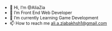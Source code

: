 - 👋 Hi, I’m @AliaZia
- 👀 I’m Front End Web Developer
- 🌱 I’m currently Learning Game Development
- 📫 How to reach me ali.a.ziabakhsh1@gmail.com

<!---
AliaZia/AliaZia is a ✨ special ✨ repository because its `README.md` (this file) appears on your GitHub profile.
You can click the Preview link to take a look at your changes.
--->
